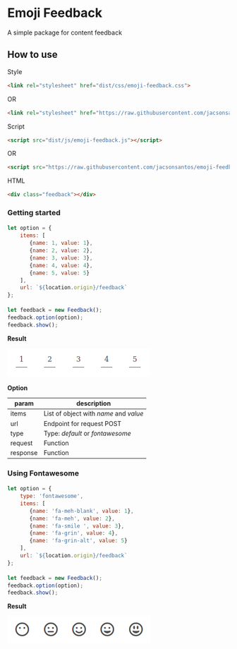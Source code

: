 # Emoji Feedback

A simple package for content feedback

## How to use

Style

```html
<link rel="stylesheet" href="dist/css/emoji-feedback.css">
```
OR
```html
<link rel="stylesheet" href="https://raw.githubusercontent.com/jacsonsantos/emoji-feedback/master/dist/css/emoji-feedback.css">
```

Script

```html
<script src="dist/js/emoji-feedback.js"></script>
```
OR
```html
<script src="https://raw.githubusercontent.com/jacsonsantos/emoji-feedback/master/dist/js/emoji-feedback.js"></script>
```



HTML

```html
<div class="feedback"></div>
```

### Getting started

```javascript
let option = {
    items: [
       {name: 1, value: 1},
       {name: 2, value: 2},
       {name: 3, value: 3},
       {name: 4, value: 4},
       {name: 5, value: 5}
    ],
    url: `${location.origin}/feedback`
};

let feedback = new Feedback();
feedback.option(option);
feedback.show();
```
**Result**

![default](emoji-defualt.png)

**Option**

| param  | description  |
|---|---|
|  items |  List of object with *name* and *value* |
|  url | Endpoint for request POST   |
|  type | Type: *default* or *fontawesome*  |
|  request | Function  |
|  response | Function  |

### Using Fontawesome

```javascript
let option = {
    type: 'fontawesome',
    items: [
       {name: 'fa-meh-blank', value: 1},
       {name: 'fa-meh', value: 2},
       {name: 'fa-smile ', value: 3},
       {name: 'fa-grin', value: 4},
       {name: 'fa-grin-alt', value: 5}
    ],
    url: `${location.origin}/feedback`
};

let feedback = new Feedback();
feedback.option(option);
feedback.show();
```
**Result**

![fontawesome](emoji-fontawesome.png)
